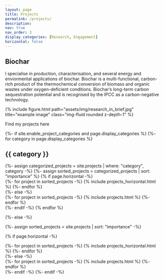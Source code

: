 ```yaml
---
layout: page
title: Projects
permalink: /projects/
description:
nav: true
nav_order: 3
display_categories: [Research, Engagement]
horizontal: false
---
```


## Biochar

I specialise in production, characterisation, and several energy and enviormental applications of biochar. Biochar is a multi-functional, carbon-rich product of the thermochemical conversion of biomass and organic wastes under oxygen-deficient conditions. Biochar’s long-term carbon sequestration potential and is recognised by the IPCC as a carbon-negative technology.


<div class="row">
    <div class="col-sm-8 mt-3 mt-md-0">
        {% include figure.html path="assets/img/research_in_brief.jpg" title="example image" class="img-fluid rounded z-depth-1" %}
    </div>
</div>

Find my projects here


<!-- pages/projects.md -->
<div class="projects">
{%- if site.enable_project_categories and page.display_categories %}
  <!-- Display categorized projects -->
  {%- for category in page.display_categories %}
  <h2 class="category">{{ category }}</h2>
  {%- assign categorized_projects = site.projects | where: "category", category -%}
  {%- assign sorted_projects = categorized_projects | sort: "importance" %}
  <!-- Generate cards for each project -->
  {% if page.horizontal -%}
  <div class="container">
    <div class="row row-cols-2">
    {%- for project in sorted_projects -%}
      {% include projects_horizontal.html %}
    {%- endfor %}
    </div>
  </div>
  {%- else -%}
  <div class="grid">
    {%- for project in sorted_projects -%}
      {% include projects.html %}
    {%- endfor %}
  </div>
  {%- endif -%}
  {% endfor %}

{%- else -%}
<!-- Display projects without categories -->
  {%- assign sorted_projects = site.projects | sort: "importance" -%}
  <!-- Generate cards for each project -->
  {% if page.horizontal -%}
  <div class="container">
    <div class="row row-cols-2">
    {%- for project in sorted_projects -%}
      {% include projects_horizontal.html %}
    {%- endfor %}
    </div>
  </div>
  {%- else -%}
  <div class="grid">
    {%- for project in sorted_projects -%}
      {% include projects.html %}
    {%- endfor %}
  </div>
  {%- endif -%}
{%- endif -%}
</div>

